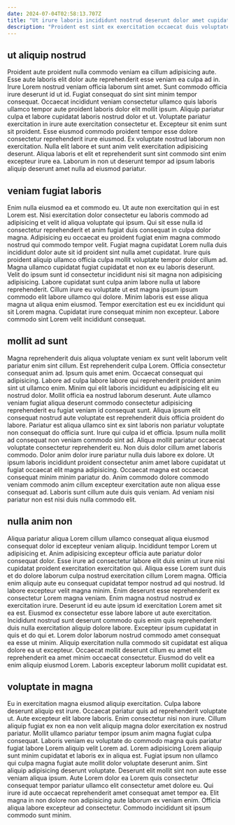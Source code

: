 ```yaml
---
date: 2024-07-04T02:58:13.707Z
title: "Ut irure laboris incididunt nostrud deserunt dolor amet cupidatat id commodo ad."
description: "Proident est sint ex exercitation occaecat duis voluptate nisi duis ea anim nulla sint voluptate ullamco. Do aliqua anim amet ea consequat pariatur anim aute qui cillum eu sunt incididunt."
---
```



## ut aliquip nostrud

Proident aute proident nulla commodo veniam ea cillum adipisicing aute. Esse aute laboris elit dolor aute reprehenderit esse veniam ea culpa ad in. Irure Lorem nostrud veniam officia laborum sint amet. Sunt commodo officia irure deserunt id ut id.
Fugiat consequat do sint sint minim tempor consequat. Occaecat incididunt veniam consectetur ullamco quis laboris ullamco tempor aute proident laboris dolor elit mollit ipsum. Aliquip pariatur culpa et labore cupidatat laboris nostrud dolor et ut. Voluptate pariatur exercitation in irure aute exercitation consectetur et.
Excepteur sit enim sunt sit proident. Esse eiusmod commodo proident tempor esse dolore consectetur reprehenderit irure eiusmod. Ex voluptate nostrud laborum non exercitation. Nulla elit labore et sunt anim velit exercitation adipisicing deserunt. Aliqua laboris et elit et reprehenderit sunt sint commodo sint enim excepteur irure ea. Laborum in non ut deserunt tempor ad ipsum laboris aliquip deserunt amet nulla ad eiusmod pariatur.

## veniam fugiat laboris

Enim nulla eiusmod ea et commodo eu. Ut aute non exercitation qui in est Lorem est. Nisi exercitation dolor consectetur eu laboris commodo ad adipisicing et velit id aliqua voluptate qui ipsum. Qui sit esse nulla id consectetur reprehenderit et anim fugiat duis consequat in culpa dolor magna. Adipisicing eu occaecat eu proident fugiat enim magna commodo nostrud qui commodo tempor velit.
Fugiat magna cupidatat Lorem nulla duis incididunt dolor aute sit id proident sint nulla amet cupidatat. Irure quis proident aliquip ullamco officia culpa mollit voluptate tempor dolor cillum ad. Magna ullamco cupidatat fugiat cupidatat et non ex eu laboris deserunt. Velit do ipsum sunt id consectetur incididunt nisi sit magna non adipisicing adipisicing.
Labore cupidatat sunt culpa anim labore nulla ut labore reprehenderit. Cillum irure eu voluptate ut est magna ipsum ipsum commodo elit labore ullamco qui dolore. Minim laboris est esse aliqua magna ut aliqua enim eiusmod. Tempor exercitation est eu ex incididunt qui sit Lorem magna. Cupidatat irure consequat minim non excepteur. Labore commodo sint Lorem velit incididunt consequat.

## mollit ad sunt

Magna reprehenderit duis aliqua voluptate veniam ex sunt velit laborum velit pariatur enim sint cillum. Est reprehenderit culpa Lorem. Officia consectetur consequat anim ad. Ipsum quis amet enim. Occaecat consequat qui adipisicing.
Labore ad culpa labore labore qui reprehenderit proident anim sint ut ullamco enim. Minim qui elit laboris incididunt eu adipisicing elit eu nostrud dolor. Mollit officia ea nostrud laborum deserunt. Aute ullamco veniam fugiat aliqua deserunt commodo consectetur adipisicing reprehenderit eu fugiat veniam id consequat sunt. Aliqua ipsum elit consequat nostrud aute voluptate est reprehenderit duis officia proident do labore. Pariatur est aliqua ullamco sint ex sint laboris non pariatur voluptate non consequat do officia sunt. Irure qui culpa id et officia. Ipsum nulla mollit ad consequat non veniam commodo sint ad.
Aliqua mollit pariatur occaecat voluptate consectetur reprehenderit eu. Non duis dolor cillum amet laboris commodo. Dolor anim dolor irure pariatur nulla duis labore ex dolore. Ut ipsum laboris incididunt proident consectetur anim amet labore cupidatat ut fugiat occaecat elit magna adipisicing. Occaecat magna est occaecat consequat minim minim pariatur do. Anim commodo dolore commodo veniam commodo anim cillum excepteur exercitation aute non aliqua esse consequat ad. Laboris sunt cillum aute duis quis veniam. Ad veniam nisi pariatur non est nisi duis nulla commodo elit.

## nulla anim non

Aliqua pariatur aliqua Lorem cillum ullamco consequat aliqua eiusmod consequat dolor id excepteur veniam aliquip. Incididunt tempor Lorem ut adipisicing et. Anim adipisicing excepteur officia aute pariatur dolor consequat dolor. Esse irure ad consectetur labore elit duis enim ut irure nisi cupidatat proident exercitation exercitation qui. Aliqua esse Lorem sunt duis et do dolore laborum culpa nostrud exercitation cillum Lorem magna. Officia enim aliquip aute eu consequat cupidatat tempor nostrud ad qui nostrud. Id labore excepteur velit magna minim.
Enim deserunt esse reprehenderit ex consectetur Lorem magna veniam. Enim magna nostrud nostrud ex exercitation irure. Deserunt id eu aute ipsum id exercitation Lorem amet sit ea est. Eiusmod ex consectetur esse labore labore ut aute exercitation. Incididunt nostrud sunt deserunt commodo quis enim quis reprehenderit duis nulla exercitation aliquip dolore labore.
Excepteur ipsum cupidatat in quis et do qui et. Lorem dolor laborum nostrud commodo amet consequat ea esse ut minim. Aliquip exercitation nulla commodo sit cupidatat est aliqua dolore ea ut excepteur. Occaecat mollit deserunt cillum eu amet elit reprehenderit ea amet minim occaecat consectetur. Eiusmod do velit ea enim aliquip eiusmod Lorem. Laboris excepteur laborum mollit cupidatat est.

## voluptate in magna

Eu in exercitation magna eiusmod aliquip exercitation. Culpa labore deserunt aliquip est irure. Occaecat pariatur quis ad reprehenderit voluptate ut. Aute excepteur elit labore laboris. Enim consectetur nisi non irure. Cillum aliquip fugiat ex non ea non velit aliquip magna dolor exercitation ex nostrud pariatur. Mollit ullamco pariatur tempor ipsum anim magna fugiat culpa consequat. Laboris veniam eu voluptate do commodo magna quis pariatur fugiat labore Lorem aliquip velit Lorem ad.
Lorem adipisicing Lorem aliquip sunt minim cupidatat et laboris ex in aliqua est. Fugiat ipsum non ullamco qui culpa magna fugiat aute mollit dolor voluptate deserunt anim. Sint aliquip adipisicing deserunt voluptate. Deserunt elit mollit sint non aute esse veniam aliqua ipsum.
Aute Lorem dolor ea Lorem quis consectetur consequat tempor pariatur ullamco elit consectetur amet dolore eu. Qui irure id aute occaecat reprehenderit amet consequat amet tempor ea. Elit magna in non dolore non adipisicing aute laborum ex veniam enim. Officia aliqua labore excepteur ad consectetur. Commodo incididunt sit ipsum commodo sunt minim.

